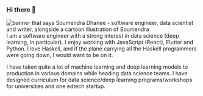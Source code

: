 ### Hi there 👋


<img src="https://raw.githubusercontent.com/soumendra/soumendra/master/gh_banner_soumendra.png" alt="banner that says Soumendra Dhanee - software engineer, data scientist and writer, alongside a cartoon illustration of Soumendra">
I am a software engineer with a strong interest in data science (deep learning, in particular). I enjoy working with JavaScript (React), Flutter and Python. I love Haskell, and if the plane carrying all the Haskell programmers were going down, I would want to be on it.

I have taken quite a lot of machine learning and deep learning models to production in various domains while heading data science teams. I have designed curriculum for data science/deep learning programs/workshops for universities and one edtech startup.
